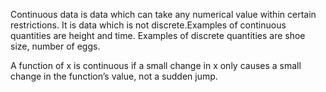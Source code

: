 Continuous data is data which can take any numerical value within
certain restrictions. It is data which is not discrete.Examples of
continuous quantities are height and time. Examples of discrete
quantities are shoe size, number of eggs.

A function of x is continuous if a small change in x only causes a small
change in the function’s value, not a sudden jump.
